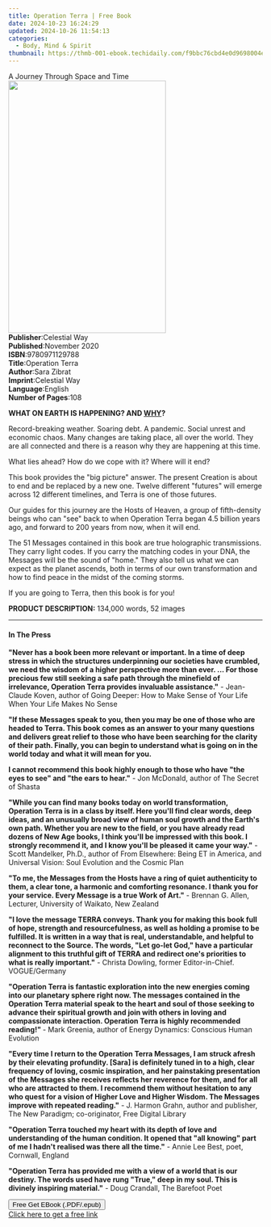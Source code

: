 ```yaml
---
title: Operation Terra | Free Book
date: 2024-10-23 16:24:29
updated: 2024-10-26 11:54:13
categories:
  - Body, Mind & Spirit
thumbnail: https://thmb-001-ebook.techidaily.com/f9bbc76cbd4e0d9698004e4bfeb858cc5b756f808ede5bbf8c152e43016b8e1a.jpg
---
```

<main id="book-container">
  <div class="flex flex-col">
    <div class="book-brief flex-1 py-6 px-4 sm:p-6 md:py-10 md:px-8">
      <!-- brief-->
      <div class="book-brief-main">A Journey Through Space and Time</div>
    </div>
    <div
      class="book-meta-info flex-1 grid gap-4 col-start-1 col-end-3 row-start-1 sm:mb-6 sm:grid-cols-4 lg:gap-6 lg:col-start-2 lg:row-end-6 lg:row-span-6 lg:mb-0"
    >
      <div
        class="book-meta-info-left place-content-center mt-4 p-4 text-sm leading-6 col-start-2 col-span-2 dark:text-slate-400"
      >
        <img
          class="w-full h-500 object-cover rounded-lg sm:h-255 sm:col-span-2 lg:col-span-full"
          src="https://img-001-ebook.techidaily.com/3abd12421e78b42ae3273f36abf90c617a538aab0d50bbdb7a0d4c4b918f1b72.jpg"
          alt=""
          width="312"
          height="500"
        />
      </div>
      <div
        class="book-meta-info-right mt-2 col-start-1 row-start-2 col-span-3 self-center"
      >
        <!-- meta data  -->
        <div class="flex flex-col px-4 md:px-8">
          <div class="flex-1">
            <strong>Publisher</strong>:<span class="px-2">Celestial Way</span>
          </div>
          <div class="flex-1">
            <strong>Published</strong>:<span class="px-2">November 2020</span>
          </div>
          <div class="flex-1">
            <strong>ISBN</strong>:<span class="px-2">9780971129788</span>
          </div>
          <div class="flex-1">
            <strong>Title</strong>:<span class="px-2">Operation Terra</span>
          </div>
          <div class="flex-1">
            <strong>Author</strong>:<span class="px-2">Sara Zibrat</span>
          </div>
          <div class="flex-1">
            <strong>Imprint</strong>:<span class="px-2">Celestial Way</span>
          </div>
          <div class="flex-1">
            <strong>Language</strong>:<span class="px-2">English</span>
          </div>
          <div class="flex-1">
            <strong>Number of Pages</strong>:<span class="px-2">108</span>
          </div>
        </div>
      </div>
    </div>
    <div class="book-description flex-1 py-6 px-4 sm:p-6 md:py-10 md:px-8">
      <div class="book-description-main">
        <div accordion-content="" id="description">
          <p>
            <strong>WHAT ON EARTH IS HAPPENING? AND <u>WHY</u>?</strong>
          </p>
          <p>
            Record-breaking weather. Soaring debt. A pandemic. Social unrest and
            economic chaos. Many changes are taking place, all over the world.
            They are all connected and there is a reason why they are happening
            at this time.
          </p>
          <p>What lies ahead? How do we cope with it? Where will it end?</p>
          <p>
            This book provides the "big picture" answer. The present Creation is
            about to end and be replaced by a new one. Twelve different
            "futures" will emerge across 12 different timelines, and Terra is
            one of those futures.
          </p>
          <p>
            Our guides for this journey are the Hosts of Heaven, a group of
            fifth-density beings who can "see" back to when Operation Terra
            began 4.5 billion years ago, and forward to 200 years from now, when
            it will end.
          </p>
          <p>
            The 51 Messages contained in this book are true holographic
            transmissions. They carry light codes. If you carry the matching
            codes in your DNA, the Messages will be the sound of "home." They
            also tell us what we can expect as the planet ascends, both in terms
            of our own transformation and how to find peace in the midst of the
            coming storms.
          </p>
          <p>If you are going to Terra, then this book is for you!</p>
          <p><strong>PRODUCT DESCRIPTION:</strong> 134,000 words, 52 images</p>
        </div>
        <div class="accordion-fader"></div>
      </div>
    </div>
    <div class="book-excerpts flex-1 py-6 px-4 sm:p-6 md:py-10 md:px-8">
      <!-- excerpts-->
      <div class="book-excerpts-main">
        <hr />
        <h4 class="placeholder placeholder-heading">
          <span>In The Press</span>
        </h4>
        <p></p>
        <p>
          <strong
            >"Never has a book been more relevant or important. In a time of
            deep stress in which the structures underpinning our societies have
            crumbled, we need the wisdom of a higher perspective more than ever.
            ... For those precious few still seeking a safe path through the
            minefield of irrelevance, Operation Terra provides invaluable
            assistance."</strong
          >
          - Jean-Claude Koven, author of Going Deeper: How to Make Sense of Your
          Life When Your Life Makes No Sense
        </p>
        <p>
          <strong
            >"If these Messages speak to you, then you may be one of those who
            are headed to Terra. This book comes as an answer to your many
            questions and delivers great relief to those who have been searching
            for the clarity of their path. Finally, you can begin to understand
            what is going on in the world today and what it will mean for
            you.</strong
          >
        </p>
        <p>
          <strong
            >I cannot recommend this book highly enough to those who have "the
            eyes to see" and "the ears to hear."</strong
          >
          - Jon McDonald, author of The Secret of Shasta
        </p>
        <p>
          <strong
            >"While you can find many books today on world transformation,
            Operation Terra is in a class by itself. Here you'll find clear
            words, deep ideas, and an unusually broad view of human soul growth
            and the Earth's own path. Whether you are new to the field, or you
            have already read dozens of New Age books, I think you'll be
            impressed with this book. I strongly recommend it, and I know you'll
            be pleased it came your way."</strong
          >
          - Scott Mandelker, Ph.D., author of From Elsewhere: Being ET in
          America, and Universal Vision: Soul Evolution and the Cosmic Plan
        </p>
        <p>
          <strong
            >"To me, the Messages from the Hosts have a ring of quiet
            authenticity to them, a clear tone, a harmonic and comforting
            resonance. I thank you for your service. Every Message is a true
            Work of Art."</strong
          >&nbsp;- Brennan G. Allen, Lecturer, University of Waikato, New
          Zealand
        </p>
        <p>
          <strong
            >"I love the message TERRA conveys. Thank you for making this book
            full of hope, strength and resourcefulness, as well as holding a
            promise to be fulfilled. It is written in a way that is real,
            understandable, and helpful to reconnect to the Source. The words,
            "Let go-let God," have a particular alignment to this truthful gift
            of TERRA and redirect one's priorities to what is really
            important."</strong
          >
          - Christa Dowling, former Editor-in-Chief. VOGUE/Germany
        </p>
        <p>
          <strong
            >"Operation Terra is fantastic exploration into the new energies
            coming into our planetary sphere right now. The messages contained
            in the Operation Terra material speak to the heart and soul of those
            seeking to advance their spiritual growth and join with others in
            loving and compassionate interaction. Operation Terra is highly
            recommended reading!" </strong
          >- Mark Greenia, author of Energy Dynamics: Conscious Human Evolution
        </p>
        <p>
          <strong
            >"Every time I return to the Operation Terra Messages, I am struck
            afresh by their elevating profundity. [Sara] is definitely tuned in
            to a high, clear frequency of loving, cosmic inspiration, and her
            painstaking presentation of the Messages she receives reflects her
            reverence for them, and for all who are attracted to them. I
            recommend them without hesitation to any who quest for a vision of
            Higher Love and Higher Wisdom. The Messages improve with repeated
            reading."</strong
          >
          - J. Harmon Grahn, author and publisher, The New Paradigm;
          co-originator, Free Digital Library
        </p>
        <p>
          <strong
            >"Operation Terra touched my heart with its depth of love and
            understanding of the human condition. It opened that "all knowing"
            part of me I hadn't realised was there all the time."</strong
          >
          - Annie Lee Best, poet, Cornwall, England
        </p>
        <p>
          <strong
            >"Operation Terra has provided me with a view of a world that is our
            destiny. The words used have rung "True," deep in my soul. This is
            divinely inspiring material."</strong
          >
          - Doug Crandall, The Barefoot Poet
        </p>
        <p></p>
      </div>
    </div>
    <div
      class="book-about-author flex-1 py-6 px-4 sm:p-6 md:py-10 md:px-8"
    ></div>
    <div class="book-free-get flex-1 py-6 px-4 sm:p-6 md:py-10 md:px-8">
      <button
        id="btn-free-get"
        class="bg-blue-500 hover:bg-blue-700 text-white font-bold py-2 px-4 rounded"
      >
        Free Get EBook (.PDF/.epub)
      </button>
      <div id="countdown-display" class="px-2 text-lg mt-2"></div>
      <a
        id="free-link"
        class="hidden bg-blue-500 hover:bg-blue-700 text-white font-bold py-2 px-4 rounded"
        href="https://www.ebooks.com/en-us/book/210147766/operation-terra/sara-zibrat/"
        target="_blank"
        >Click here to get a free link</a
      >
    </div>
    <script>
      let countdownTime = 0;
      let countdownInterval = null;
      document
        .getElementById('btn-free-get')
        .addEventListener('click', startCountdown);
      function startCountdown() {
        countdownTime = new Date().getTime() + 60000 * 3;
        countdownInterval = setInterval(updateCountdown, 1000);
        document.getElementById('btn-free-get').disabled = true;
        document
          .getElementById('btn-free-get')
          .classList.add('bg-gray-500', 'cursor-not-allowed');
      }
      function updateCountdown() {
        let currentTime = new Date().getTime();
        let timeLeft = countdownTime - currentTime;
        let secondsLeft = Math.floor(timeLeft / 1000);
        document.getElementById('countdown-display').innerHTML =
          `Remaining time: ${secondsLeft} seconds.`;
        if (secondsLeft <= 0) {
          clearInterval(countdownInterval);
          document.getElementById('btn-free-get').classList.add('hidden');
          document.getElementById('free-link').classList.remove('hidden');
          document.getElementById('countdown-display').innerHTML = '';
        }
      }
    </script>
  </div>
</main>

